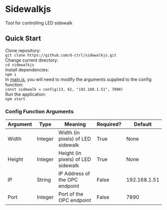 # Sidewalkjs
Tool for controlling LED sidewalk

## Quick Start
Clone repository:
<br>
```git clone https://github.com/d-ctrl/sidewalkjs.git```
<br>
Change current directory:
<br>
```cd sidewalkjs```
<br>
Install dependencies:
<br>
```npm i```
<br>
In <a href="https://github.com/d-ctrl/sidewalkjs/blob/master/main.js#L2">main.js</a>, you will need to modify the arguments supplied to the config function:
<br>
```const sidewalk = config(13, 62, "192.168.1.51", 7890)```
<br>
Run the application:
<br>
```npm start```

### Config Function Arguments
Argument | Type | Meaning | Required? | Default
--- | --- | --- | --- | --- |
Width | Integer | Width (in pixels) of LED sidewalk | True | None |
Height | Integer | Height (in pixels) of LED sidewalk | True | None |
IP | String | IP Address of the OPC endpoint | False | 192.168.1.51 |
Port | Integer | Port of the OPC endpoint | False | 7890 |
